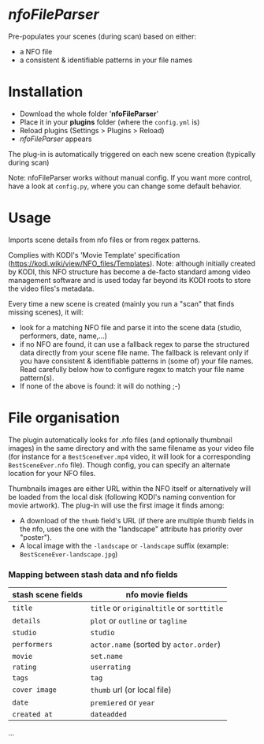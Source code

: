 # *nfoFileParser*
Pre-populates your scenes (during scan) based on either:
- a NFO file
- a consistent & identifiable patterns in your file names

# Installation

- Download the whole folder '**nfoFileParser**'
- Place it in your **plugins** folder (where the `config.yml` is)
- Reload plugins (Settings > Plugins > Reload)
- *nfoFileParser* appears

The plug-in is automatically triggered on each new scene creation (typically during scan)

Note: nfoFileParser works without manual config. If you want more control, have a look at `config.py`, where you can change some default behavior.

# Usage

Imports scene details from nfo files or from regex patterns.

Complies with KODI's 'Movie Template' specification (https://kodi.wiki/view/NFO_files/Templates). Note: although initially created by KODI, this NFO structure has become a de-facto standard among video management software and is used today far beyond its KODI roots to store the video files's metadata.

Every time a new scene is created (mainly you run a "scan" that finds missing scenes), it will:
  - look for a matching NFO file and parse it into the scene data (studio, performers, date, name,...)
  - if no NFO are found, it can use a fallback regex to parse the structured data directly from your scene file name. The fallback is relevant only if you have consistent & identifiable patterns in (some of) your file names. Read carefully below how to configure regex to match your file name pattern(s).
  - If none of the above is found: it will do nothing ;-)

# File organisation

The plugin automatically looks for .nfo files (and optionally thumbnail images) in the same directory and with the same filename as your video file (for instance for a `BestSceneEver.mp4` video, it will look for a corresponding `BestSceneEver.nfo` file). Though config, you can specify an alternate location for your NFO files.

Thumbnails images are either URL within the NFO itself or alternatively will be loaded from the local disk (following KODI's naming convention for movie artwork). The plug-in will use the first image it finds among:
- A download of the `thumb` field's URL (if there are multiple thumb fields in the nfo, uses the one with the "landscape" attribute has priority over "poster").
- A local image with the `-landscape` or `-landscape` suffix (example: `BestSceneEver-landscape.jpg`)

### Mapping between stash data and nfo fields

stash scene fields     | nfo movie fields
---------------------- | ---------------------
`title`                | `title` or `originaltitle` or `sorttitle`
`details`              | `plot` or `outline` or `tagline`
`studio`               | `studio`
`performers`           | `actor.name` (sorted by `actor.order`)
`movie`                | `set.name`
`rating`               | `userrating`
`tags`                 | `tag`
`cover image`          | `thumb` url (or local file)
`date`                 | `premiered` or `year`
`created at`           | `dateadded`
...

